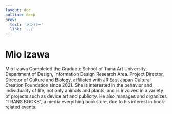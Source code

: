 ```yaml
---
layout: doc
outline: deep
prev:
  text: 'メンバー'
  link: '../'
---
```


# Mio Izawa

Mio Iizawa Completed the Graduate School of Tama Art University, Department of Design, Information Design Research Area. Project Director, Director of Culture and Biology, affiliated with JR East Japan Cultural Creation Foundation since 2021.
She is interested in the behavior and individuality of life, not only animals and plants, and is involved in a variety of projects such as device art and publicity. He also manages and organizes “TRANS BOOKS”, a media everything bookstore, due to his interest in book-related events.